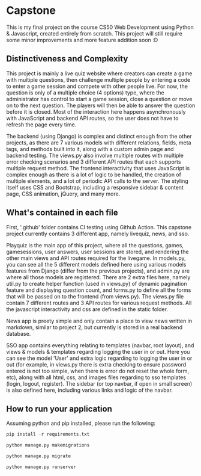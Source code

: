 # Capstone

This is my final project on the course CS50 Web Development using Python & Javascript, created entirely from scratch.
This project will still require some minor improvements and more feature addition soon :D

## Distinctiveness and Complexity

This project is mainly a live quiz website where creators can create a game with multiple questions, then challenge multiple people by entering a code to enter a game session and compete with other people live. For now, the question is only of a multiple choice (4 options) type, where the administrator has control to start a game session, close a question or move on to the next question. The players will then be able to answer the question before it is closed. Most of the interaction here happens asynchronously with JavaScript and backend API routes, so the user does not have to refresh the page every time.

The backend (using Django) is complex and distinct enough from the other projects, as there are 7 various models with different relations, fields, meta tags, and methods built into it, along with a custom admin page and backend testing. The views.py also involve multiple routes with multiple error checking scenarios and 3 different API routes that each supports multiple request method. The frontend interactivity that uses JavaScript is complex enough as there is a lot of logic to be handled, the creation of multiple elements, and a lot of periodic API calls to the server. The styling itself uses CSS and Bootstrap, including a responsive sidebar & content page, CSS animation, jQuery, and many more.

## What's contained in each file

First, '.github' folder contains CI testing using Github Action. This capstone project currently contains 3 different app, namely livequiz, news, and sso.

Playquiz is the main app of this project, where all the questions, games, gamesessions, user answers, user sessions are stored, and rendering the other main views and API routes required for the livegame. In models.py, you can see all the 5 different models defined here using various models features from Django (differ from the previous projects), and admin.py are where all those models are registered. There are 2 extra files here, namely util.py to create helper function (used in views.py) of dynamic pagination feature and displaying question count, and forms.py to define all the forms that will be passed on to the frontend (from views.py). The views.py file contain 7 different routes and 3 API routes for various request methods. All the javascript interactivity and css are defined in the static folder.

News app is preety simple and only contain a place to view news written in markdown, similar to project 2, but currently is stored in a real backend database.

SSO app contains everything relating to templates (navbar, root layout), and views & models & templates regarding logging the user in or out. Here you can see the model 'User' and extra logic regarding to logging the user in or out (for example, in views.py there is extra checking to ensure password entered is not too simple, when there is error do not reset the whole form, etc), along with all html, css, and images files regarding to sso templates (login, logout, register). The sidebar (or top navbar, if open in small screen) is also defined here, including various links and logic of the navbar.

## How to run your application

Assuming python and pip installed, please run the following:

```python
pip install -r requirements.txt
```

```python
python manage.py makemigrations
```

```python
python manage.py migrate
```

```python
python manage.py runserver
```
